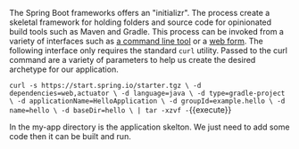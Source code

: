 The Spring Boot frameworks offers an "initializr". The process create a skeletal framework for holding folders and source code for opinionated build tools such as Maven and Gradle. This process can be invoked from a variety of interfaces such as [a command line tool](https://docs.spring.io/spring-boot/docs/current/reference/htmlsingle/#cli-init) or a [web form](https://start.spring.io/). The following interface only requires the standard `curl` utility. Passed to the curl command are a variety of parameters to help us create the desired archetype for our application.

`curl -s https://start.spring.io/starter.tgz \
-d dependencies=web,actuator \
-d language=java \
-d type=gradle-project \
-d applicationName=HelloApplication \
-d groupId=example.hello \
-d name=hello \
-d baseDir=hello \
| tar -xzvf -`{{execute}}

In the my-app directory is the application skelton. We just need to add some code then it can be built and run.
